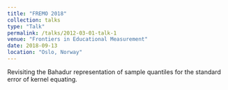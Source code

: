 ```yaml
---
title: "FREMO 2018"
collection: talks
type: "Talk"
permalink: /talks/2012-03-01-talk-1
venue: "Frontiers in Educational Measurement"
date: 2018-09-13
location: "Oslo, Norway"
---
```


Revisiting the Bahadur representation of sample quantiles for the standard error of kernel equating.
